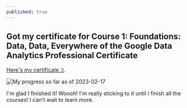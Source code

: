 ```yaml
---
published: true
---
```

## Got my certificate for Course 1: Foundations: Data, Data, Everywhere of the Google Data Analytics Professional Certificate

[Here's my certificate :)](https://coursera.org/share/ad5c30afd2ee688dd85896cae3c766e6).

![My progress so far as of 2023-02-17]({{site.baseurl}}/https://d3c33hcgiwev3.cloudfront.net/imageAssetProxy.v1/wQLaViwfTYaC2lYsHx2GIQ_9b5e94c894ed426b8cebfca785c60a71_Screen-Shot-2021-03-03-at-12.57.49-PM.png?expiry=1676764800000&hmac=tqxD1OOv2joyFG6znO3kspIOVnXCKKumhTCTAtzsG-w)

I'm glad I finished it! Woooh! I'm really sticking to it until I finish all the courses! I can't wait to learn more.
